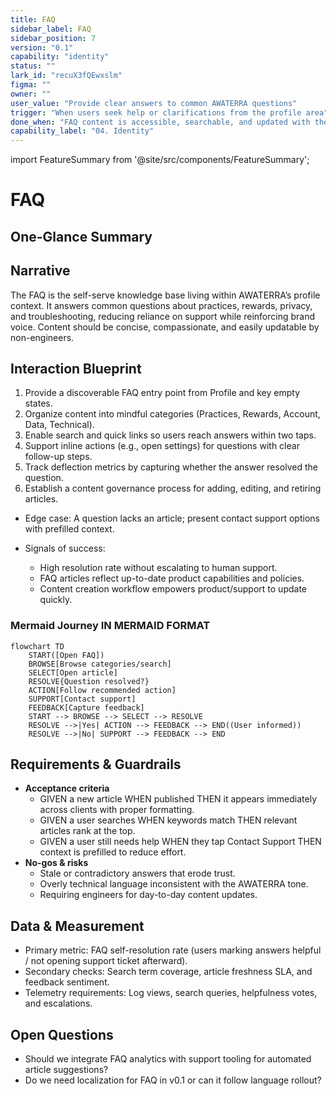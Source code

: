 ```yaml
---
title: FAQ
sidebar_label: FAQ
sidebar_position: 7
version: "0.1"
capability: "identity"
status: ""
lark_id: "recuX3fQEwxslm"
figma: ""
owner: ""
user_value: "Provide clear answers to common AWATERRA questions"
trigger: "When users seek help or clarifications from the profile area"
done_when: "FAQ content is accessible, searchable, and updated with the latest guidance"
capability_label: "04. Identity"
---
```


import FeatureSummary from '@site/src/components/FeatureSummary';

# FAQ

## One-Glance Summary

<FeatureSummary />

## Narrative
The FAQ is the self-serve knowledge base living within AWATERRA’s profile context. It answers common questions about practices, rewards, privacy, and troubleshooting, reducing reliance on support while reinforcing brand voice. Content should be concise, compassionate, and easily updatable by non-engineers.

## Interaction Blueprint
1. Provide a discoverable FAQ entry point from Profile and key empty states.
2. Organize content into mindful categories (Practices, Rewards, Account, Data, Technical).
3. Enable search and quick links so users reach answers within two taps.
4. Support inline actions (e.g., open settings) for questions with clear follow-up steps.
5. Track deflection metrics by capturing whether the answer resolved the question.
6. Establish a content governance process for adding, editing, and retiring articles.

- Edge case: A question lacks an article; present contact support options with prefilled context.

- Signals of success:
  - High resolution rate without escalating to human support.
  - FAQ articles reflect up-to-date product capabilities and policies.
  - Content creation workflow empowers product/support to update quickly.

### Mermaid Journey IN MERMAID FORMAT

```mermaid
flowchart TD
    START([Open FAQ])
    BROWSE[Browse categories/search]
    SELECT[Open article]
    RESOLVE{Question resolved?}
    ACTION[Follow recommended action]
    SUPPORT[Contact support]
    FEEDBACK[Capture feedback]
    START --> BROWSE --> SELECT --> RESOLVE
    RESOLVE -->|Yes| ACTION --> FEEDBACK --> END((User informed))
    RESOLVE -->|No| SUPPORT --> FEEDBACK --> END
```

## Requirements & Guardrails
- **Acceptance criteria**
  - GIVEN a new article WHEN published THEN it appears immediately across clients with proper formatting.
  - GIVEN a user searches WHEN keywords match THEN relevant articles rank at the top.
  - GIVEN a user still needs help WHEN they tap Contact Support THEN context is prefilled to reduce effort.
- **No-gos & risks**
  - Stale or contradictory answers that erode trust.
  - Overly technical language inconsistent with the AWATERRA tone.
  - Requiring engineers for day-to-day content updates.

## Data & Measurement
- Primary metric: FAQ self-resolution rate (users marking answers helpful / not opening support ticket afterward).
- Secondary checks: Search term coverage, article freshness SLA, and feedback sentiment.
- Telemetry requirements: Log views, search queries, helpfulness votes, and escalations.

## Open Questions
- Should we integrate FAQ analytics with support tooling for automated article suggestions?
- Do we need localization for FAQ in v0.1 or can it follow language rollout?
